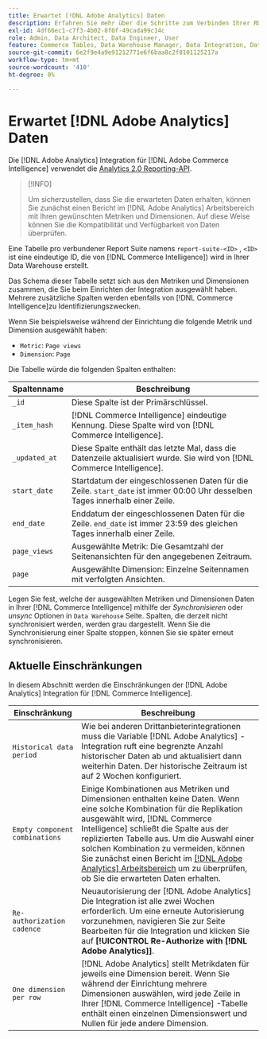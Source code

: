 ```yaml
---
title: Erwartet [!DNL Adobe Analytics] Daten
description: Erfahren Sie mehr über die Schritte zum Verbinden Ihrer RDS-Instanz.
exl-id: 4df66ec1-c7f3-4b02-8f0f-49cada99c14c
role: Admin, Data Architect, Data Engineer, User
feature: Commerce Tables, Data Warehouse Manager, Data Integration, Data Import/Export
source-git-commit: 6e2f9e4a9e91212771e6f6baa8c2f8101125217a
workflow-type: tm+mt
source-wordcount: '410'
ht-degree: 0%

---
```


# Erwartet [!DNL Adobe Analytics] Daten

Die [!DNL Adobe Analytics] Integration für [!DNL Adobe Commerce Intelligence] verwendet die [Analytics 2.0 Reporting-API](https://developer.adobe.com/analytics-apis/docs/2.0/#!AdobeDocs/analytics-2.0-apis/master/README.md).

>[!INFO]
>
>Um sicherzustellen, dass Sie die erwarteten Daten erhalten, können Sie zunächst einen Bericht im [!DNL Adobe Analytics] Arbeitsbereich mit Ihren gewünschten Metriken und Dimensionen. Auf diese Weise können Sie die Kompatibilität und Verfügbarkeit von Daten überprüfen.

Eine Tabelle pro verbundener Report Suite namens `report-suite-<ID>` , `<ID>` ist eine eindeutige ID, die von [!DNL Commerce Intelligence]) wird in Ihrer Data Warehouse erstellt.

Das Schema dieser Tabelle setzt sich aus den Metriken und Dimensionen zusammen, die Sie beim Einrichten der Integration ausgewählt haben. Mehrere zusätzliche Spalten werden ebenfalls von [!DNL Commerce Intelligence]zu Identifizierungszwecken.

Wenn Sie beispielsweise während der Einrichtung die folgende Metrik und Dimension ausgewählt haben:
- `Metric`: `Page views`
- `Dimension`: `Page`

Die Tabelle würde die folgenden Spalten enthalten:

| Spaltenname | Beschreibung |
| --- | --- |
| `_id` | Diese Spalte ist der Primärschlüssel. |
| `_item_hash` | [!DNL Commerce Intelligence] eindeutige Kennung. Diese Spalte wird von [!DNL Commerce Intelligence]. |
| `_updated_at` | Diese Spalte enthält das letzte Mal, dass die Datenzeile aktualisiert wurde. Sie wird von [!DNL Commerce Intelligence]. |
| `start_date` | Startdatum der eingeschlossenen Daten für die Zeile. `start_date` ist immer 00:00 Uhr desselben Tages innerhalb einer Zeile. |
| `end_date` | Enddatum der eingeschlossenen Daten für die Zeile. `end_date` ist immer 23:59 des gleichen Tages innerhalb einer Zeile. |
| `page_views` | Ausgewählte Metrik: Die Gesamtzahl der Seitenansichten für den angegebenen Zeitraum. |
| `page` | Ausgewählte Dimension: Einzelne Seitennamen mit verfolgten Ansichten. |

Legen Sie fest, welche der ausgewählten Metriken und Dimensionen Daten in Ihrer [!DNL Commerce Intelligence] mithilfe der *Synchronisieren* oder *unsync* Optionen in `Data Warehouse` Seite. Spalten, die derzeit nicht synchronisiert werden, werden grau dargestellt. Wenn Sie die Synchronisierung einer Spalte stoppen, können Sie sie später erneut synchronisieren.

## Aktuelle Einschränkungen

In diesem Abschnitt werden die Einschränkungen der [!DNL Adobe Analytics] Integration für [!DNL Commerce Intelligence].

| Einschränkung | Beschreibung |
| --- | --- |
| `Historical data period` | Wie bei anderen Drittanbieterintegrationen muss die Variable [!DNL Adobe Analytics] -Integration ruft eine begrenzte Anzahl historischer Daten ab und aktualisiert dann weiterhin Daten. Der historische Zeitraum ist auf 2 Wochen konfiguriert. |
| `Empty component combinations` | Einige Kombinationen aus Metriken und Dimensionen enthalten keine Daten. Wenn eine solche Kombination für die Replikation ausgewählt wird, [!DNL Commerce Intelligence] schließt die Spalte aus der replizierten Tabelle aus. Um die Auswahl einer solchen Kombination zu vermeiden, können Sie zunächst einen Bericht im [[!DNL Adobe Analytics] Arbeitsbereich](https://experienceleague.adobe.com/docs/analytics/analyze/analysis-workspace/home.html) um zu überprüfen, ob Sie die erwarteten Daten erhalten. |
| `Re-authorization cadence` | Neuautorisierung der [!DNL Adobe Analytics] Die Integration ist alle zwei Wochen erforderlich. Um eine erneute Autorisierung vorzunehmen, navigieren Sie zur Seite Bearbeiten für die Integration und klicken Sie auf **[!UICONTROL Re-Authorize with [!DNL Adobe Analytics]]**. |
| `One dimension per row` | [!DNL Adobe Analytics] stellt Metrikdaten für jeweils eine Dimension bereit. Wenn Sie während der Einrichtung mehrere Dimensionen auswählen, wird jede Zeile in Ihrer [!DNL Commerce Intelligence] -Tabelle enthält einen einzelnen Dimensionswert und Nullen für jede andere Dimension. |
